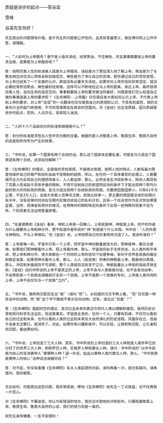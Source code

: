 质疑是进步的起点——答谷梁

雪峰


谷梁先生你好！

    先生提出的问题很有价值，鉴于先生的问题是公开性的，且具有普遍意义，故在博讯网上公开作答，请理解。


    一、“人如何为上帝服务？是不是人每天读经、经常聚会、不住祷告，并且事事都要按上帝的要求去做，就算是为上帝服务呢？”

    答：按照完美人性的标准做人就是为上帝服务。读经是为了更加深入地了解上帝，聚会是为了与教友相互间交流心得体会和加强信念，祷告是为了净化自己的灵魂，若你通过自己的灵觉感悟，对上帝已经有了一个全面的认识，那就没有必要天天读经，如果你对上帝的信仰非常坚定，就没必要经常参加聚会，祷告最好经常做，这样可以不断地拉近与上帝的距离，亲近上帝，最终获得完美人性，去向生命的高层空间。事事都要按上帝的要求做当然最好，问题是我们怎么知道自己做的事事就是上帝的要求呢？《生命禅院--上帝篇》仅仅是启发大家如何认识上帝，不代表上帝和上帝的要求，对上帝“话语”的一点翻译也仅仅是我自己的感悟和认识，不具有权威性，我的文章你只当作敲门砖使用，不可将思维限定在我说的范围内。对《圣经》也应该质疑，因为质疑是进步的起点，否则，人云亦云，容易陷入迷途。


    二、“人的十八个品级划分的标准和根据是什么？”

    答：划分的标准是灵性在人性中百分数的含量。根据的是人对敬畏上帝、敬畏生命、敬畏大自然的态度和所作所为产生的效果。


    三、“书中说，如果一个国家有两个总统的话，那么这个国家肯定要乱套，可是圣马力诺这个国家就有两个总统，这该如何解释？”

    答：《生命禅院》的理论，全是我的灵性感悟，不是绝对真理，按照人性的特点，人都有最大限度地维护自己的尊严和权利自由不受限制的趋势，所以，在任何一个具体事务的处理上，人都要竭尽全力为实现自己的理想而奋斗，人人都这样，那么，必然会发生冲突和争斗，除非人都具有了完美人性或由于具体矛盾的限制，不得不压制自己的欲望而妥协的条件下才能出现两个势均力敌的势力共同执政的局面。圣马力诺出现两个总统执政的局面，次要原因是国家小，只有61平方公里，不足3万人口，且绝大多数人信奉天主教，民族比较单一，更主要的原因是总统的任期只有半年，没有足够的时间在任期内实施总统自己的私利计划，且有一个社会党作为反对党在哪里监督。当然，规律皆有例外的情况，在特殊的时期和特定的条件下出现一些特殊的现象不足为奇，个别现象无法证明普遍原理。


    四、“在基督教和《圣经》看来，神和上帝是一回事儿，上帝就是神，神就是上帝，但不知作者为什么硬要将上帝和神分开，更不知道作者所说的‘神’到底是个什么东西。书中说：‘人的外貌与神相似，不与上帝相似。’但《圣经》说，上帝按照自己的形象和样式造了人。我该听谁的？”

    答：上帝是唯一的，宇宙中只有一个上帝，而宇宙中神的数量是庞大的，耶稣是神，撒旦也是神，如果我们把神都看作上帝，把上帝看作神，那么，宇宙就将处于无序状态，从人类的和平来讲，把上帝和神分开，使大家都在一个共同的上帝的信仰下处理争端，有利于世界各民族的融合和稳定发展，如果把神也看作上帝，那么，人人（各民族）供奉的神都是上帝，都是绝对真理，那么，冲突和矛盾就将不可调和，整个人类就将没有安宁之日。神是能量比上帝低的高级灵体生命。《圣经》旧约中所说的上帝不是真正的上帝，上帝不会与人类直接对话，也不会发动战争，不会帮助某一个民族去侵略和打击另一个民族。上帝不是那一个民族的专利，上帝是人类共同的上帝，上帝不会仅仅与一个民族“立约”。


    五、“书中说，狼和狗交配后生出‘桀’（或叫‘狈’）。从权威的汉文字典上看，‘狈’仅仅是一种传说中的动物，而‘桀’这个字干脆就不表示任何动物。还有，谁见过‘凤凰’？”

    答：《生命禅院》是超时空的理论，其对过去未来的表述令现代人难以理解和接受，虽然历史记录和现代科学无法证实，但这是事实。宇宙是全息的，任何一个人，只要有机缘，不仅可以看到自己的过去和未来，也可以看到人类的过去和未来及大自然演化的历史进程。凤凰存在过，但由于自身无法繁衍，就消失了。对此，如果你有兴趣和条件，可以实验，让狼和狗交配，让孔雀和鸡交配，看结果如何。


    六、“书中说，上帝创造了三大人种。其实，书中所说的上帝创造的三大人种就是人类学早已划分好了的世界三大人种，即欧罗巴人种、尼格罗人种和蒙古人种。请问：书中所说的‘以中华民族为核心的亚洲黄种人’算哪种人种？退一步说，姑且以黄种人取代蒙古人种，那么，‘中华民族是黄种人的核心’这种说法根据何在？”

    答：对不起，你没有看懂《生命禅院》有关人类起源的内容，请你再看一次，若仍有疑问，请再提问，我将解答。


    无论如何，你能提出这些问题，我非常感谢，哪怕《生命禅院》给先生一丁点获益，也不枉费我一片苦心。

    对《生命禅院》不要迷信，你认为有错误的地方，我欢迎大胆地批评和批判，只要抱着敬畏上帝、敬畏生命、敬畏大自然的心态，我们的努力将是一直的。

    祝先生身体健康、一生平安顺利！




